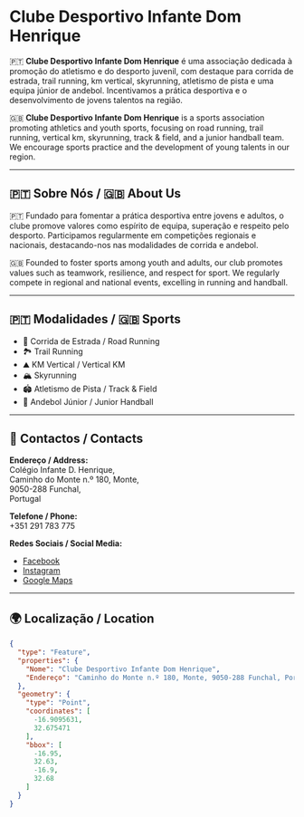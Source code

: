 # Clube Desportivo Infante Dom Henrique

🇵🇹 **Clube Desportivo Infante Dom Henrique** é uma associação dedicada à promoção do atletismo e do desporto juvenil, com destaque para corrida de estrada, trail running, km vertical, skyrunning, atletismo de pista e uma equipa júnior de andebol. Incentivamos a prática desportiva e o desenvolvimento de jovens talentos na região.

🇬🇧 **Clube Desportivo Infante Dom Henrique** is a sports association promoting athletics and youth sports, focusing on road running, trail running, vertical km, skyrunning, track & field, and a junior handball team. We encourage sports practice and the development of young talents in our region.

---

## 🇵🇹 Sobre Nós / 🇬🇧 About Us

🇵🇹 Fundado para fomentar a prática desportiva entre jovens e adultos, o clube promove valores como espírito de equipa, superação e respeito pelo desporto. Participamos regularmente em competições regionais e nacionais, destacando-nos nas modalidades de corrida e andebol.

🇬🇧 Founded to foster sports among youth and adults, our club promotes values such as teamwork, resilience, and respect for sport. We regularly compete in regional and national events, excelling in running and handball.

---

## 🇵🇹 Modalidades / 🇬🇧 Sports

- 🏃 Corrida de Estrada / Road Running
- 🏞️ Trail Running
- ⛰️ KM Vertical / Vertical KM
- 🏔️ Skyrunning
- 🏟️ Atletismo de Pista / Track & Field
- 🤾 Andebol Júnior / Junior Handball

---

## 📍 Contactos / Contacts

**Endereço / Address:**  
Colégio Infante D. Henrique,  
Caminho do Monte n.º 180, Monte,  
9050-288 Funchal,  
Portugal

**Telefone / Phone:**  
+351 291 783 775

**Redes Sociais / Social Media:**

- [Facebook](https://www.facebook.com/CDInfante/)
- [Instagram](https://www.instagram.com/cdinfante_atletismo)
- [Google Maps](https://maps.app.goo.gl/XyYUAFuZAxDAGDrS6)

---

## 🌍 Localização / Location

```geojson
{
  "type": "Feature",
  "properties": {
    "Nome": "Clube Desportivo Infante Dom Henrique",
    "Endereço": "Caminho do Monte n.º 180, Monte, 9050-288 Funchal, Portugal"
  },
  "geometry": {
    "type": "Point",
    "coordinates": [
      -16.9095631,
      32.675471
    ],
    "bbox": [
      -16.95,
      32.63,
      -16.9,
      32.68
    ]
  }
}
```
